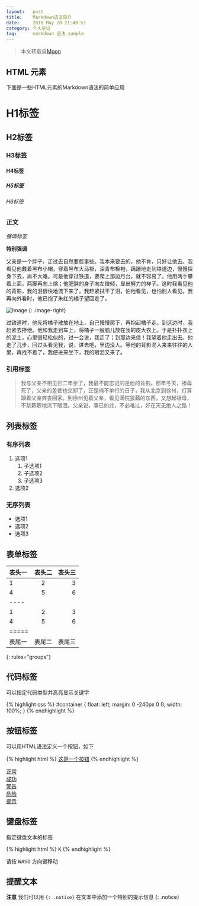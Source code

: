 ```yaml
---
layout:   post
title:    Markdown语法简介
date:     2016 May 20 21:49:53
category: 个人杂记
tag:      markdown 语法 sample
---
```


> 本文转载自[Moon](http://taylantatli.me/Moon/markdown-syntax/)

## HTML 元素

下面是一些HTML元素的Markdown语法的简单应用

# H1标签

## H2标签

### H3标签

#### H4标签

##### H5标签

###### H6标签

### 正文

*强调标签*

**特别强调**

父亲是一个胖子，走过去自然要费事些。我本来要去的，他不肯，只好让他去。我看见他戴着黑布小帽，穿着黑布大马褂，深青布棉袍，蹒跚地走到铁道边，慢慢探身下去，尚不大难。可是他穿过铁道，要爬上那边月台，就不容易了。他用两手攀着上面，两脚再向上缩；他肥胖的身子向左微倾，显出努力的样子。这时我看见他的背影，我的泪很快地流下来了。我赶紧拭干了泪，怕他看见，也怕别人看见。我再向外看时，他已抱了朱红的橘子望回走了。 

![Image](https://github.com/hahn1994/hahn1994.github.io/raw/master/assets/img/favicon.ico)
{: .image-right}

过铁道时，他先将橘子散放在地上，自己慢慢爬下，再抱起橘子走。到这边时，我赶紧去搀他。他和我走到车上，将橘子一股脑儿放在我的皮大衣上。于是扑扑衣上的泥土，心里很轻松似的，过一会说，我走了；到那边来信！我望着他走出去。他走了几步，回过头看见我，说，进去吧，里边没人。等他的背影混入来来往往的人里，再找不着了，我便进来坐下，我的眼泪又来了。

### 引用标签

> 我与父亲不相见已二年余了，我最不能忘记的是他的背影。那年冬天，祖母死了，父亲的差使也交卸了，正是祸不单行的日子，我从北京到徐州，打算跟着父亲奔丧回家。到徐州见着父亲，看见满院狼藉的东西，又想起祖母，不禁簌簌地流下眼泪。父亲说，事已如此，不必难过，好在天无绝人之路！

## 列表标签

### 有序列表

1. 选项1
   1. 子选项1
   2. 子选项2
   3. 子选项3
2. 选项2

### 无序列表

* 选项1
* 选项2
* 选项3

## 表单标签

| 表头一 | 表头二 | 表头三 |
|:------|:-----:|------:|
| 1     | 2     | 3     |
| 4     | 5     | 6     |
|----
| 1     | 2     | 3     |
| 4     | 5     | 6     |
|=====
| 表尾一 | 表尾二 | 表尾三
{: rules="groups"}

## 代码标签

可以指定代码类型并高亮显示关键字

{% highlight css %}
#container {
  float: left;
  margin: 0 -240px 0 0;
  width: 100%;
}
{% endhighlight %}

## 按钮标签

可以用HTML语法定义一个按钮，如下

{% highlight html %}
<a href="#" class="btn btn-success">这是一个按钮</a>
{% endhighlight %}

<div markdown="0"><a href="#" class="btn">正常</a></div>
<div markdown="0"><a href="#" class="btn btn-success">成功</a></div>
<div markdown="0"><a href="#" class="btn btn-warning">警告</a></div>
<div markdown="0"><a href="#" class="btn btn-danger">危险</a></div>
<div markdown="0"><a href="#" class="btn btn-info">提示</a></div>

## 键盘标签

指定键盘文本的标签

{% highlight html %}
<kbd>K</kbd>
{% endhighlight %}

请按 <kbd>W</kbd><kbd>A</kbd><kbd>S</kbd><kbd>D</kbd> 方向键移动

## 提醒文本

**注意** 我们可以用 `{: .notice}` 在文本中添加一个特别的提示信息
{: .notice}